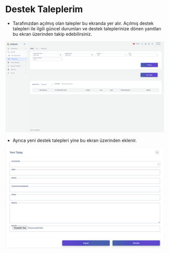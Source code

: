 

# Destek Taleplerim 

* Tarafınızdan açılmış olan talepler bu ekranda yer alır. Açılmış destek talepleri ile ilgili güncel durumları ve destek taleplerinize dönen yanıtları bu ekran üzerinden takip edebilirsiniz. 

![screenshot](https://raw.githubusercontent.com/profcode1/a101docs/main/m/Tickets.png)

* Ayrıca yeni destek talepleri yine bu ekran üzerinden eklenir. 

![screenshot](https://raw.githubusercontent.com/profcode1/a101docs/main/m/CreateTickets.png)

